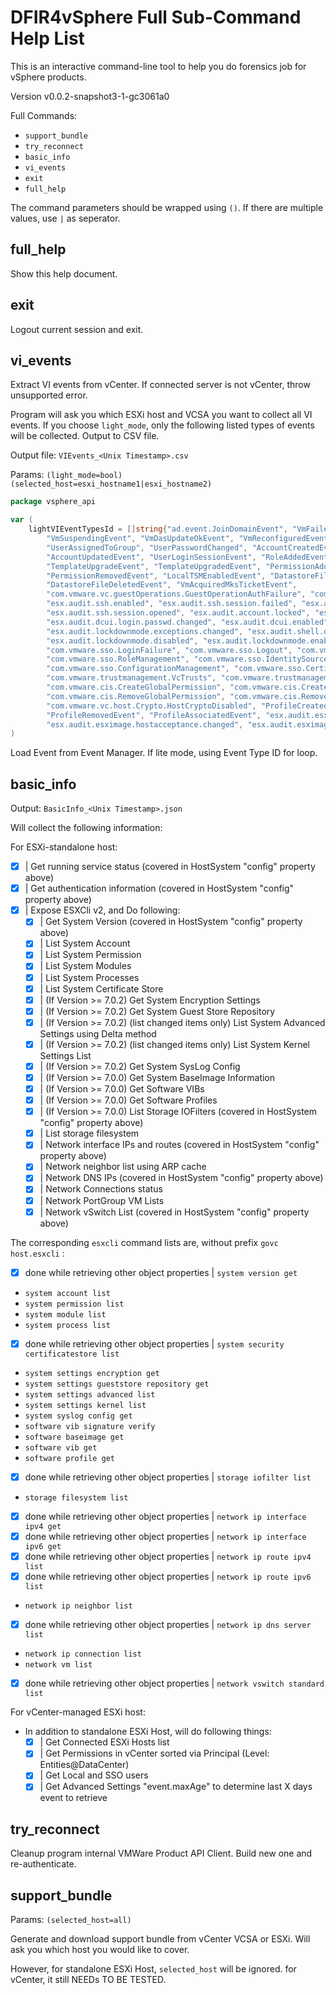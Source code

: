 # DFIR4vSphere Full Sub-Command Help List

This is an interactive command-line tool to help you do forensics job for vSphere products.

Version v0.0.2-snapshot3-1-gc3061a0

Full Commands:
- `support_bundle`
- `try_reconnect`
- `basic_info`
- `vi_events`
- `exit`
- `full_help`

The command parameters should be wrapped using `()`. If there are multiple values, use `|` as seperator.

## full_help

Show this help document.

## exit

Logout current session and exit.

## vi_events

Extract VI events from vCenter. If connected server is not vCenter, throw unsupported error.

Program will ask you which ESXi host and VCSA you want to collect all VI events. If you choose `light_mode`, only the
following listed types of events will be collected. Output to CSV file.

Output file: `VIEvents_<Unix Timestamp>.csv`

Params: `(light_mode=bool) (selected_host=esxi_hostname1|esxi_hostname2)`

```go
package vsphere_api

var (
	lightVIEventTypesId = []string{"ad.event.JoinDomainEvent", "VmFailedToSuspendEvent", "VmSuspendedEvent",
		"VmSuspendingEvent", "VmDasUpdateOkEvent", "VmReconfiguredEvent", "UserUnassignedFromGroup",
		"UserAssignedToGroup", "UserPasswordChanged", "AccountCreatedEvent", "AccountRemovedEvent",
		"AccountUpdatedEvent", "UserLoginSessionEvent", "RoleAddedEvent", "RoleRemovedEvent", "RoleUpdatedEvent",
		"TemplateUpgradeEvent", "TemplateUpgradedEvent", "PermissionAddedEvent", "PermissionUpdatedEvent",
		"PermissionRemovedEvent", "LocalTSMEnabledEvent", "DatastoreFileDownloadEvent", "DatastoreFileUploadEvent",
		"DatastoreFileDeletedEvent", "VmAcquiredMksTicketEvent",
		"com.vmware.vc.guestOperations.GuestOperationAuthFailure", "com.vmware.vc.guestOperations.GuestOperation",
		"esx.audit.ssh.enabled", "esx.audit.ssh.session.failed", "esx.audit.ssh.session.closed",
		"esx.audit.ssh.session.opened", "esx.audit.account.locked", "esx.audit.account.loginfailures",
		"esx.audit.dcui.login.passwd.changed", "esx.audit.dcui.enabled", "esx.audit.dcui.disabled",
		"esx.audit.lockdownmode.exceptions.changed", "esx.audit.shell.disabled", "esx.audit.shell.enabled",
		"esx.audit.lockdownmode.disabled", "esx.audit.lockdownmode.enabled", "com.vmware.sso.LoginSuccess",
		"com.vmware.sso.LoginFailure", "com.vmware.sso.Logout", "com.vmware.sso.PrincipalManagement",
		"com.vmware.sso.RoleManagement", "com.vmware.sso.IdentitySourceManagement", "com.vmware.sso.DomainManagement",
		"com.vmware.sso.ConfigurationManagement", "com.vmware.sso.CertificateManager",
		"com.vmware.trustmanagement.VcTrusts", "com.vmware.trustmanagement.VcIdentityProviders",
		"com.vmware.cis.CreateGlobalPermission", "com.vmware.cis.CreatePermission",
		"com.vmware.cis.RemoveGlobalPermission", "com.vmware.cis.RemovePermission", "com.vmware.vc.host.Crypto.Enabled",
		"com.vmware.vc.host.Crypto.HostCryptoDisabled", "ProfileCreatedEvent", "ProfileChangedEvent",
		"ProfileRemovedEvent", "ProfileAssociatedEvent", "esx.audit.esximage.vib.install.successful",
		"esx.audit.esximage.hostacceptance.changed", "esx.audit.esximage.vib.remove.successful"}
)
```

Load Event from Event Manager. If lite mode, using Event Type ID for loop.

## basic_info

Output: `BasicInfo_<Unix Timestamp>.json`

Will collect the following information:

For ESXi-standalone host:
- [x] | Get running service status (covered in HostSystem "config" property above)
- [x] | Get authentication information (covered in HostSystem "config" property above)
- [x] | Expose ESXCli v2, and Do following:
    - [x] | Get System Version (covered in HostSystem "config" property above)
    - [x] | List System Account
    - [x] | List System Permission
    - [x] | List System Modules
    - [x] | List System Processes
    - [x] | List System Certificate Store
    - [x] | (If Version >= 7.0.2) Get System Encryption Settings
    - [x] | (If Version >= 7.0.2) Get System Guest Store Repository
    - [x] | (If Version >= 7.0.2) (list changed items only) List System Advanced Settings using Delta method
    - [x] | (If Version >= 7.0.2) (list changed items only) List System Kernel Settings List
    - [x] | (If Version >= 7.0.2) Get System SysLog Config
    - [x] | (If Version >= 7.0.0) Get System BaseImage Information
    - [x] | (If Version >= 7.0.0) Get Software VIBs
    - [x] | (If Version >= 7.0.0) Get Software Profiles
    - [x] | (If Version >= 7.0.0) List Storage IOFilters (covered in HostSystem "config" property above)
    - [x] | List storage filesystem
    - [x] | Network interface IPs and routes (covered in HostSystem "config" property above)
    - [x] | Network neighbor list using ARP cache
    - [x] | Network DNS IPs (covered in HostSystem "config" property above)
    - [x] | Network Connections status
    - [x] | Network PortGroup VM Lists
    - [x] | Network vSwitch List (covered in HostSystem "config" property above)

The corresponding `esxcli` command lists are, without prefix `govc host.esxcli` :
- [x] done while retrieving other object properties | `system version get`
- `system account list`
- `system permission list`
- `system module list`
- `system process list`
- [x] done while retrieving other object properties | `system security certificatestore list`
- `system settings encryption get`
- `system settings gueststore repository get`
- `system settings advanced list`
- `system settings kernel list`
- `system syslog config get`
- `software vib signature verify`
- `software baseimage get`
- `software vib get`
- `software profile get`
- [x] done while retrieving other object properties | `storage iofilter list`
- `storage filesystem list`
- [x] done while retrieving other object properties | `network ip interface ipv4 get`
- [x] done while retrieving other object properties | `network ip interface ipv6 get`
- [x] done while retrieving other object properties | `network ip route ipv4 list`
- [x] done while retrieving other object properties | `network ip route ipv6 list`
- `network ip neighbor list`
- [x] done while retrieving other object properties | `network ip dns server list`
- `network ip connection list`
- `network vm list`
- [x] done while retrieving other object properties | `network vswitch standard list`

For vCenter-managed ESXi host:
- In addition to standalone ESXi Host, will do following things:
    - [x] | Get Connected ESXi Hosts list
    - [x] | Get Permissions in vCenter sorted via Principal (Level: Entities@DataCenter)
    - [x] | Get Local and SSO users
    - [x] | Get Advanced Settings "event.maxAge" to determine last X days event to retrieve

## try_reconnect

Cleanup program internal VMWare Product API Client. Build new one and re-authenticate.

## support_bundle

Params: `(selected_host=all)`

Generate and download support bundle from vCenter VCSA or ESXi. Will ask you which host you would like to cover.

However, for standalone ESXi Host, `selected_host` will be ignored. for vCenter, it still NEEDs TO BE TESTED.